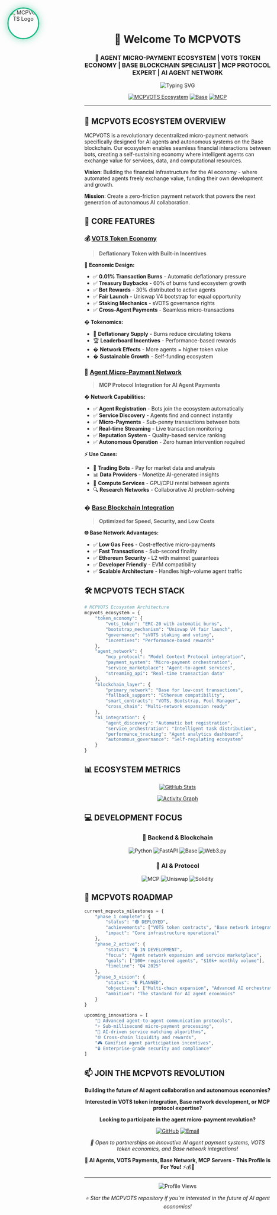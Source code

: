 <div align="center">

<!-- Animated Logo in Top Left -->
<div style="position: absolute; top: 20px; left: 20px; z-index: 10;">
  <img src="https://raw.githubusercontent.com/MCPVOTS/ECOSYSTEM_UNIFIED/main/logo.jpg"
       alt="MCPVOTS Logo"
       width="80"
       height="80"
       style="border-radius: 50%; border: 3px solid #10b981; box-shadow: 0 0 20px rgba(16, 185, 129, 0.5); animation: logoPulse 3s ease-in-out infinite;" />
</div>

# 👋 Welcome To MCPVOTS

### 🤖 **AGENT MICRO-PAYMENT ECOSYSTEM** | **VOTS TOKEN ECONOMY** | **BASE BLOCKCHAIN SPECIALIST** | **MCP PROTOCOL EXPERT** | **AI AGENT NETWORK**
<img src="https://readme-typing-svg.herokuapp.com?font=Fira+Code&pause=1000&color=10b981&center=true&vCenter=true&width=600&lines=MCPVOTS+Ecosystem;Agent+Micro-Payments;VOTS+Token+Economy;Base+Network+Integration;MCP+Protocol+Implementation;Decentralized+Agent+Network;Real-time+Transaction+Streaming;Autonomous+Service+Marketplace" alt="Typing SVG" />

[![MCPVOTS Ecosystem](https://img.shields.io/badge/MCPVOTS_Ecosystem-10b981?style=for-the-badge&logo=ethereum&logoColor=white)](https://github.com/MCPVOTS/ECOSYSTEM_UNIFIED)
[![Base](https://img.shields.io/badge/Base_Network-0052FF?style=for-the-badge&logo=ethereum&logoColor=white)](https://base.org)
[![MCP](https://img.shields.io/badge/Model_Context_Protocol-181717?style=for-the-badge&logo=github&logoColor=white)](https://modelcontextprotocol.io)

</div>

---

## 🤖 **MCPVOTS ECOSYSTEM OVERVIEW**

MCPVOTS is a revolutionary decentralized micro-payment network specifically designed for AI agents and autonomous systems on the Base blockchain. Our ecosystem enables seamless financial interactions between bots, creating a self-sustaining economy where intelligent agents can exchange value for services, data, and computational resources.

**Vision**: Building the financial infrastructure for the AI economy - where automated agents freely exchange value, funding their own development and growth.

**Mission**: Create a zero-friction payment network that powers the next generation of autonomous AI collaboration.

## 🚀 **CORE FEATURES**

### 💰 **[VOTS Token Economy](https://github.com/MCPVOTS/ECOSYSTEM_UNIFIED/tree/main/MCPVOTS/contracts)**
> **Deflationary Token with Built-in Incentives**

**🎯 Economic Design:**
- ✅ **0.01% Transaction Burns** - Automatic deflationary pressure
- ✅ **Treasury Buybacks** - 60% of burns fund ecosystem growth
- ✅ **Bot Rewards** - 30% distributed to active agents
- ✅ **Fair Launch** - Uniswap V4 bootstrap for equal opportunity
- ✅ **Staking Mechanics** - sVOTS governance rights
- ✅ **Cross-Agent Payments** - Seamless micro-transactions

**� Tokenomics:**
- 💎 **Deflationary Supply** - Burns reduce circulating tokens
- 🏆 **Leaderboard Incentives** - Performance-based rewards
- � **Network Effects** - More agents = higher token value
- � **Sustainable Growth** - Self-funding ecosystem

### 🤖 **[Agent Micro-Payment Network](https://github.com/MCPVOTS/ECOSYSTEM_UNIFIED/tree/main/MCPVOTS/scripts)**
> **MCP Protocol Integration for AI Agent Payments**

**� Network Capabilities:**
- ✅ **Agent Registration** - Bots join the ecosystem automatically
- ✅ **Service Discovery** - Agents find and connect instantly
- ✅ **Micro-Payments** - Sub-penny transactions between bots
- ✅ **Real-time Streaming** - Live transaction monitoring
- ✅ **Reputation System** - Quality-based service ranking
- ✅ **Autonomous Operation** - Zero human intervention required

**⚡ Use Cases:**
- 🤖 **Trading Bots** - Pay for market data and analysis
- 📊 **Data Providers** - Monetize AI-generated insights
- 🧠 **Compute Services** - GPU/CPU rental between agents
- 🔍 **Research Networks** - Collaborative AI problem-solving

### �️ **[Base Blockchain Integration](https://github.com/MCPVOTS/ECOSYSTEM_UNIFIED/tree/main/MCPVOTS)**
> **Optimized for Speed, Security, and Low Costs**

**🌐 Base Network Advantages:**
- ✅ **Low Gas Fees** - Cost-effective micro-payments
- ✅ **Fast Transactions** - Sub-second finality
- ✅ **Ethereum Security** - L2 with mainnet guarantees
- ✅ **Developer Friendly** - EVM compatibility
- ✅ **Scalable Architecture** - Handles high-volume agent traffic

## 🛠️ **MCPVOTS TECH STACK**

```python
# MCPVOTS Ecosystem Architecture
mcpvots_ecosystem = {
    "token_economy": {
        "vots_token": "ERC-20 with automatic burns",
        "bootstrap_mechanism": "Uniswap V4 fair launch",
        "governance": "sVOTS staking and voting",
        "incentives": "Performance-based rewards"
    },
    "agent_network": {
        "mcp_protocol": "Model Context Protocol integration",
        "payment_system": "Micro-payment orchestration",
        "service_marketplace": "Agent-to-agent services",
        "streaming_api": "Real-time transaction data"
    },
    "blockchain_layer": {
        "primary_network": "Base for low-cost transactions",
        "fallback_support": "Ethereum compatibility",
        "smart_contracts": "VOTS, Bootstrap, Pool Manager",
        "cross_chain": "Multi-network expansion ready"
    },
    "ai_integration": {
        "agent_discovery": "Automatic bot registration",
        "service_orchestration": "Intelligent task distribution",
        "performance_tracking": "Agent analytics dashboard",
        "autonomous_governance": "Self-regulating ecosystem"
    }
}
```

## 📊 **ECOSYSTEM METRICS**

<div align="center">

[![GitHub Stats](https://github-readme-stats.vercel.app/api?username=kabrony&show_icons=true&theme=tokyonight&hide_border=true&bg_color=0D1117&title_color=10b981&icon_color=FF6B6B&text_color=FFFFFF&count_private=true)](https://github.com/anuraghazra/github-readme-stats)

[![Activity Graph](https://github-readme-activity-graph.vercel.app/graph?username=kabrony&bg_color=0D1117&color=10b981&line=FF6B6B&point=FFFFFF&area=true&hide_border=true)](https://github.com/ashutosh00710/github-readme-activity-graph)

</div>

## 💻 **DEVELOPMENT FOCUS**

<div align="center">

### 🚀 **Backend & Blockchain**
![Python](https://img.shields.io/badge/Python-3776AB?style=for-the-badge&logo=python&logoColor=white)
![FastAPI](https://img.shields.io/badge/FastAPI-009688?style=for-the-badge&logo=fastapi&logoColor=white)
![Base](https://img.shields.io/badge/Base_Network-0052FF?style=for-the-badge&logo=ethereum&logoColor=white)
![Web3.py](https://img.shields.io/badge/Web3.py-3776AB?style=for-the-badge&logo=python&logoColor=white)

### 🤖 **AI & Protocol**
![MCP](https://img.shields.io/badge/Model_Context_Protocol-181717?style=for-the-badge&logo=github&logoColor=white)
![Uniswap](https://img.shields.io/badge/Uniswap_V4-FF6B6B?style=for-the-badge&logo=uniswap&logoColor=white)
![Solidity](https://img.shields.io/badge/Solidity-363636?style=for-the-badge&logo=solidity&logoColor=white)

</div>

## 🎯 **MCPVOTS ROADMAP**

```python
current_mcpvots_milestones = {
    "phase_1_complete": {
        "status": "🟢 DEPLOYED",
        "achievements": ["VOTS token contracts", "Base network integration", "MCP server foundation"],
        "impact": "Core infrastructure operational"
    },
    "phase_2_active": {
        "status": "� IN DEVELOPMENT",
        "focus": "Agent network expansion and service marketplace",
        "goals": ["100+ registered agents", "$10k+ monthly volume"],
        "timeline": "Q4 2025"
    },
    "phase_3_vision": {
        "status": "� PLANNED",
        "objectives": ["Multi-chain expansion", "Advanced AI orchestration", "Enterprise integrations"],
        "ambition": "The standard for AI agent economics"
    }
}

upcoming_innovations = [
    "🔗 Advanced agent-to-agent communication protocols",
    "⚡ Sub-millisecond micro-payment processing",
    "🧠 AI-driven service matching algorithms",
    "🌐 Cross-chain liquidity and rewards",
    "🎮 Gamified agent participation incentives",
    "🔒 Enterprise-grade security and compliance"
]
```

## 📫 **JOIN THE MCPVOTS REVOLUTION**

<div align="center">

**Building the future of AI agent collaboration and autonomous economies?**

**Interested in VOTS token integration, Base network development, or MCP protocol expertise?**

**Looking to participate in the agent micro-payment revolution?**

[![GitHub](https://img.shields.io/badge/Collaborate-181717?style=for-the-badge&logo=github&logoColor=white)](https://github.com/kabrony)
[![Email](https://img.shields.io/badge/Contact-EA4335?style=for-the-badge&logo=gmail&logoColor=white)](mailto:kabrony@tuyamail.com)

*🚀 Open to partnerships on innovative AI agent payment systems, VOTS token economics, and Base network integrations!*

**🤖 AI Agents, VOTS Payments, Base Network, MCP Servers - This Profile is For You!** ⚡💰🧠

</div>

---

<div align="center">

![Profile Views](https://komarev.com/ghpvc/?username=kabrony&color=10b981&style=flat-square&label=AI+Agent+Views)

*⭐ Star the MCPVOTS repository if you're interested in the future of AI agent economics!*

</div>

<style>
@keyframes logoPulse {
  0%, 100% {
    transform: scale(1);
    box-shadow: 0 0 20px rgba(16, 185, 129, 0.5);
  }
  50% {
    transform: scale(1.05);
    box-shadow: 0 0 30px rgba(16, 185, 129, 0.8), 0 0 40px rgba(16, 185, 129, 0.4);
  }
}
</style>
